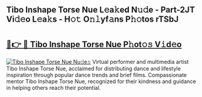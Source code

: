 ## Tibo Inshape Torse Nue L𝚎a𝚔ed N𝚞𝚍e - Part-2JT Vi𝚍𝚎o L𝚎a𝚔s - H𝚘𝚝 O𝚗𝚕yf𝚊ns P𝚑𝚘tos rTSbJ

# <h2><a href="http://kf4hzjy.oniu.top/?m=Tibo+Inshape+Torse+Nue">🔗👉 🔴 Tibo Inshape Torse Nue P𝚑ot𝚘𝚜 V𝚒d𝚎o</a></h2>

[![Tibo Inshape Torse Nue Nu𝚍e𝚜](https://i.imgur.com/0qMVB7G.gif)](http://kf4hzjy.oniu.top/?m=Tibo+Inshape+Torse+Nue)
Virtual performer and multimedia artist Tibo Inshape Torse Nue, acclaimed for distributing dance and lifestyle inspiration through popular dance trends and brief films. Compassionate mentor Tibo Inshape Torse Nue, recognized for their kindness and guidance in helping others reach their potential.  
